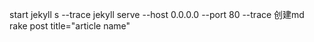 start jekyll s --trace
jekyll serve --host 0.0.0.0 --port 80 --trace
创建md    rake post title="article name"
